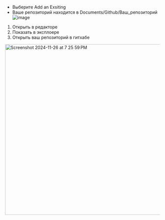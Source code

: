 - Выберите Add an Exsiting 
- Ваше репозиторий находится в Documents/Github/Ваш_репозиторий
![image](https://github.com/user-attachments/assets/fb19fb5f-0a40-45bb-a59d-c082802d15e5)

1. Открыть в редакторе
2. Показать в эксплоере
3. Открыть ваш репозиторий в гитхабе
<img width="557" alt="Screenshot 2024-11-26 at 7 25 59 PM" src="https://github.com/user-attachments/assets/bba30463-c54d-44f3-acc4-d27fd6bc2264">
